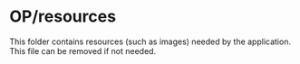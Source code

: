 # OP/resources

This folder contains resources (such as images) needed by the application. This file can
be removed if not needed.
